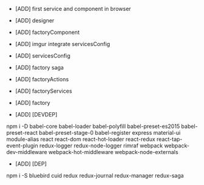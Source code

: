 - [ADD] first service and component in browser
* [ADD] designer
* [ADD] factoryComponent
* [ADD] imgur integrate servicesConfig
* [ADD] servicesConfig
* [ADD] factory saga
* [ADD] factoryActions
* [ADD] factoryServices
* [ADD] factory

* [ADD] [DEVDEP]

npm i -D babel-core babel-loader babel-polyfill babel-preset-es2015 babel-preset-react babel-preset-stage-0 babel-register express material-ui module-alias react react-dom react-hot-loader react-redux react-tap-event-plugin redux-logger redux-node-logger rimraf webpack webpack-dev-middleware webpack-hot-middleware webpack-node-externals

* [ADD] [DEP]

npm i -S bluebird cuid redux redux-journal redux-manager redux-saga
